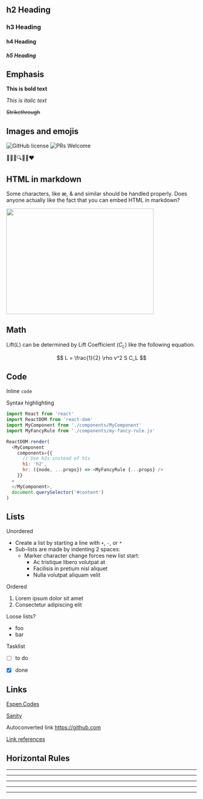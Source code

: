 ## h2 Heading
### h3 Heading
#### h4 Heading
##### h5 Heading


## Emphasis

**This is bold text**

*This is italic text*

~~Strikethrough~~


## Images and emojis

![GitHub license](https://img.shields.io/badge/license-MIT-blue.svg)
![PRs Welcome](https://img.shields.io/badge/PRs-welcome-brightgreen.svg)

🎉🚀📝🔍🔖📌❤️

## HTML in markdown

Some characters, like &aelig;, &amp; and similar should be handled properly. Does anyone actually like the fact that you can embed HTML in markdown?

<image
  src="https://cdn9.pngable.com/1/20/14/yyKYW3qdZU/logo-brand-markdown.jpg"
  width="390"
  height="280"
/>


## Math 

Lift($L$) can be determined by Lift Coefficient ($C_L$) like the following
equation.

$$
L = \frac{1}{2} \rho v^2 S C_L
$$


## Code

Inline `code`

Syntax highlighting

```javascript
import React from 'react'
import ReactDOM from 'react-dom'
import MyComponent from './components/MyComponent'
import MyFancyRule from './components/my-fancy-rule.js'

ReactDOM.render(
  <MyComponent
    components={{
      // Use h2s instead of h1s
      h1: 'h2',
      hr: ({node, ...props}) => <MyFancyRule {...props} />
    }}
  >
  </MyComponent>,
  document.querySelector('#content')
)
```

## Lists

Unordered

+ Create a list by starting a line with `+`, `-`, or `*`
+ Sub-lists are made by indenting 2 spaces:
  - Marker character change forces new list start:
    * Ac tristique libero volutpat at
    + Facilisis in pretium nisl aliquet
    - Nulla volutpat aliquam velit


Ordered

1. Lorem ipsum dolor sit amet
2. Consectetur adipiscing elit

Loose lists?

- foo
- bar


Tasklist

* [ ] to do
* [x] done


## Links

[Espen.Codes](https://espen.codes/)

[Sanity](https://www.sanity.io/ "Sanity, the headless CMS and PaaS")

Autoconverted link https://github.com

[Link references][React]

[React]: https://reactjs.org "React, A JavaScript library for building user interfaces"


## Horizontal Rules

___

---

***

<hr /><hr />
